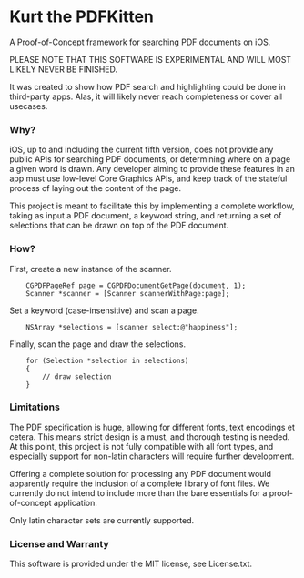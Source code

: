 # Kurt the PDFKitten

A Proof-of-Concept framework for searching PDF documents on iOS.

PLEASE NOTE THAT THIS SOFTWARE IS EXPERIMENTAL AND WILL MOST LIKELY NEVER BE FINISHED.

It was created to show how PDF search and highlighting could be done in third-party apps. Alas, it will likely never reach completeness or cover all usecases.

### Why?

iOS, up to and including the current fifth version, does not provide any public APIs for searching PDF documents, or determining where on a page a given word is drawn. Any developer aiming to provide these features in an app must use low-level Core Graphics APIs, and keep track of the stateful process of laying out the content of the page.

This project is meant to facilitate this by implementing a complete workflow, taking as input a PDF document, a keyword string, and returning a set of selections that can be drawn on top of the PDF document.

### How?

First, create a new instance of the scanner.

```
	CGPDFPageRef page = CGPDFDocumentGetPage(document, 1);
	Scanner *scanner = [Scanner scannerWithPage:page];
```

Set a keyword (case-insensitive) and scan a page.

```
	NSArray *selections = [scanner select:@"happiness"];
```

Finally, scan the page and draw the selections.

```
	for (Selection *selection in selections)
	{
		// draw selection
	}
```

### Limitations

The PDF specification is huge, allowing for different fonts, text encodings et cetera. This means strict design is a must, and thorough testing is needed. At this point, this project is not fully compatible with all font types, and especially support for non-latin characters will require further development.

Offering a complete solution for processing any PDF document would apparently require the inclusion of a complete library of font files. We currently do not intend to include more than the bare essentials for a proof-of-concept application. 

Only latin character sets are currently supported.

### License and Warranty

This software is provided under the MIT license, see License.txt.
